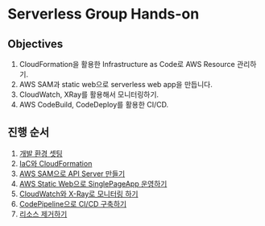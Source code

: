 # Serverless Group Hands-on

## Objectives

1. CloudFormation을 활용한 Infrastructure as Code로 AWS Resource 관리하기.
2. AWS SAM과 static web으로 serverless web app을 만듭니다.
3. CloudWatch, XRay를 활용해서 모니터링하기.
4. AWS CodeBuild, CodeDeploy를 활용한 CI/CD.

## 진행 순서

1. [개발 환경 셋팅](./cloud9)
2. [IaC와 CloudFormation](./IaC)
3. [AWS SAM으로 API Server 만들기](./web/backend)
4. [AWS Static Web으로 SinglePageApp 운영하기](./web/frontend)
5. [CloudWatch와 X-Ray로 모니터링 하기](./web/monitoring)
6. [CodePipeline으로 CI/CD 구축하기](./web/pipeline)
7. [리소스 제거하기](./clean)